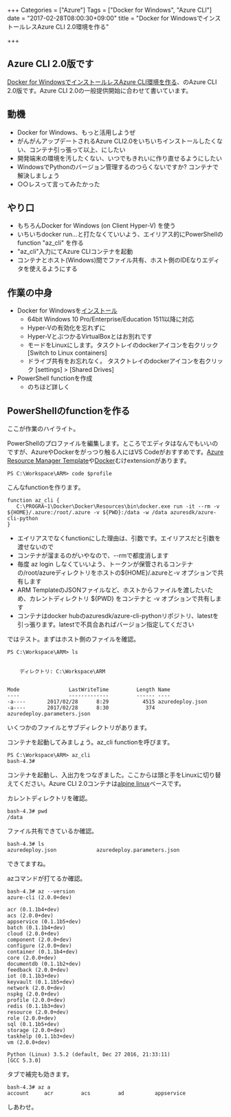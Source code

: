 +++
Categories = ["Azure"]
Tags = ["Docker for Windows", "Azure CLI"]
date = "2017-02-28T08:00:30+09:00"
title = "Docker for WindowsでインストールレスAzure CLI 2.0環境を作る"

+++

## Azure CLI 2.0版です
[Docker for WindowsでインストールレスAzure CLI環境を作る](http://torumakabe.github.io/post/dockerforwin_azurecli/)、のAzure CLI 2.0版です。Azure CLI 2.0の一般提供開始に合わせて書いています。

## 動機
* Docker for Windows、もっと活用しようぜ
* がんがんアップデートされるAzure CLI2.0をいちいちインストールしたくない、コンテナ引っ張って以上、にしたい
* 開発端末の環境を汚したくない、いつでもきれいに作り直せるようにしたい
* WindowsでPythonのバージョン管理するのつらくないですか? コンテナで解決しましょう
* ○○レスって言ってみたかった

## やり口
* もちろんDocker for Windows (on Client Hyper-V) を使う
* いちいちdocker run...と打たなくていいよう、エイリアス的にPowerShellのfunction "az_cli" を作る
* "az_cli"入力にてAzure CLIコンテナを起動
* コンテナとホスト(Windows)間でファイル共有、ホスト側のIDEなりエディタを使えるようにする

## 作業の中身
* Docker for Windowsを[インストール](https://docs.docker.com/docker-for-windows/install/)
    * 64bit Windows 10 Pro/Enterprise/Education 1511以降に対応
    * Hyper-Vの有効化を忘れずに
    * Hyper-VとぶつかるVirtualBoxとはお別れです
    * モードをLinuxにします。タスクトレイのdockerアイコンを右クリック [Switch to Linux containers]
    * ドライブ共有をお忘れなく。 タスクトレイのdockerアイコンを右クリック [settings] > [Shared Drives]
* PowerShell functionを作成
    * のちほど詳しく

## PowerShellのfunctionを作る
ここが作業のハイライト。

PowerShellのプロファイルを編集します。ところでエディタはなんでもいいのですが、AzureやDockerをがっつり触る人にはVS Codeがおすすめです。[Azure Resource Manager Template](https://marketplace.visualstudio.com/items?itemName=msazurermtools.azurerm-vscode-tools)や[Docker](https://marketplace.visualstudio.com/items?itemName=PeterJausovec.vscode-docker)むけextensionがあります。

```
PS C:\Workspace\ARM> code $profile
```

こんなfunctionを作ります。

```
function az_cli {
   C:\PROGRA~1\Docker\Docker\Resources\bin\docker.exe run -it --rm -v ${HOME}/.azure:/root/.azure -v ${PWD}:/data -w /data azuresdk/azure-cli-python
}
```

* エイリアスでなくfunctionにした理由は、引数です。エイリアスだと引数を渡せないので
* コンテナが溜まるのがいやなので、--rmで都度消します
* 毎度 az login しなくていいよう、トークンが保管されるコンテナの/root/azureディレクトリをホストの${HOME}/.azureと-v オプションで共有します
* ARM TemplateのJSONファイルなど、ホストからファイルを渡したいため、カレントディレクトリ ${PWD} をコンテナと -v オプションで共有します
* コンテナはdocker hubのazuresdk/azure-cli-pythonリポジトリ、latestを引っ張ります。latestで不具合あればバージョン指定してください

ではテスト。まずはホスト側のファイルを確認。

```
PS C:\Workspace\ARM> ls


    ディレクトリ: C:\Workspace\ARM


Mode                LastWriteTime         Length Name
----                -------------         ------ ----
-a----       2017/02/28      8:29           4515 azuredeploy.json
-a----       2017/02/28      8:30            374 azuredeploy.parameters.json
```

いくつかのファイルとサブディレクトリがあります。

コンテナを起動してみましょう。az_cli functionを呼びます。

```
PS C:\Workspace\ARM> az_cli
bash-4.3#
```

コンテナを起動し、入出力をつなぎました。ここからは頭と手をLinuxに切り替えてください。Azure CLI 2.0コンテナは[alpine linux](https://hub.docker.com/r/azuresdk/azure-cli-python/~/dockerfile/)ベースです。

カレントディレクトリを確認。

```
bash-4.3# pwd
/data
```

ファイル共有できているか確認。

```
bash-4.3# ls
azuredeploy.json             azuredeploy.parameters.json
```

できてますね。

azコマンドが打てるか確認。

```
bash-4.3# az --version
azure-cli (2.0.0+dev)

acr (0.1.1b4+dev)
acs (2.0.0+dev)
appservice (0.1.1b5+dev)
batch (0.1.1b4+dev)
cloud (2.0.0+dev)
component (2.0.0+dev)
configure (2.0.0+dev)
container (0.1.1b4+dev)
core (2.0.0+dev)
documentdb (0.1.1b2+dev)
feedback (2.0.0+dev)
iot (0.1.1b3+dev)
keyvault (0.1.1b5+dev)
network (2.0.0+dev)
nspkg (2.0.0+dev)
profile (2.0.0+dev)
redis (0.1.1b3+dev)
resource (2.0.0+dev)
role (2.0.0+dev)
sql (0.1.1b5+dev)
storage (2.0.0+dev)
taskhelp (0.1.1b3+dev)
vm (2.0.0+dev)

Python (Linux) 3.5.2 (default, Dec 27 2016, 21:33:11)
[GCC 5.3.0]
```

タブで補完も効きます。

```
bash-4.3# az a
account     acr         acs         ad          appservice
```

しあわせ。
